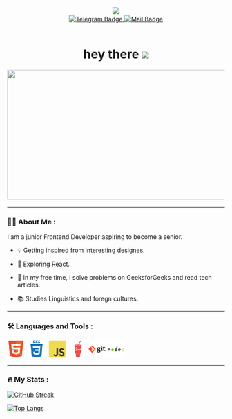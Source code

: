 <div id="header" align="center">
  <img src="https://media.giphy.com/media/f6hnhHkks8bk4jwjh3/giphy.gif" width="130"/>
  <div id="badges">
    <a href="https://t.me/anlimonova">
      <img src="https://img.shields.io/badge/Telegram-2CA5E0?style=for-the-badge&logo=telegram&logoColor=white" alt="Telegram Badge"/>
    </a>
    <a href="mailto:annalimonovaa@yandex.ru">
      <img src="https://img.shields.io/badge/mail-8a307f?style=for-the-badge&logo=mail&logoColor=white" alt="Mail Badge"/>
    </a>
  </div>
  <img src="https://komarev.com/ghpvc/?username=anlimonova&style=flat-square&color=5171d1" alt=""/>
  <h1>
  hey there
  <img src="https://media.giphy.com/media/hvRJCLFzcasrR4ia7z/giphy.gif" width="30px"/>
  </h1>
</div>
<main>

<div align="center">
  <img src="https://media.giphy.com/media/L8K62iTDkzGX6/giphy.gif" width="600" height="300"/>
</div>
<div id="about">
  
  ---
  ### :woman_technologist: About Me :
I am a junior Frontend Developer aspiring to become a senior.
- :bulb: Getting inspired from interesting designes.

- :seedling: Exploring React.

- :bicyclist: In my free time, I solve problems on GeeksforGeeks and read tech articles.
  
- :books: Studies Linguistics and foregn cultures.
  
</div>
<div id="tools">
  
---
### :hammer_and_wrench: Languages and Tools :
  
<div>
<img src="https://github.com/devicons/devicon/blob/master/icons/html5/html5-original.svg" title="HTML5" alt="HTML" width="40" height="40"/>&nbsp;
<img src="https://github.com/devicons/devicon/blob/master/icons/css3/css3-plain-wordmark.svg"  title="CSS3" alt="CSS" width="40" height="40"/>&nbsp;
<img src="https://github.com/devicons/devicon/blob/master/icons/javascript/javascript-original.svg" title="JavaScript" alt="JavaScript" width="40" height="40"/>&nbsp;
<!--  <img src="https://github.com/devicons/devicon/blob/master/icons/react/react-original-wordmark.svg" title="React" alt="React" width="40" height="40"/>&nbsp; -->
<img src="https://github.com/devicons/devicon/blob/master/icons/gulp/gulp-plain.svg" title="Gulp" **alt="Gulp" width="40" height="40"/>
<img src="https://github.com/devicons/devicon/blob/master/icons/git/git-original-wordmark.svg" title="Git" **alt="Git" width="40" height="40"/>
<img src="https://github.com/devicons/devicon/blob/master/icons/nodejs/nodejs-original-wordmark.svg" title="NodeJS" alt="NodeJS" width="40" height="40"/>&nbsp;
 
</div>
  </div>
  <div id="stats">
    
---
### :fire: My Stats :
    
[![GitHub Streak](http://github-readme-streak-stats.herokuapp.com?user=anlimonova&theme=dark&background=000000)](https://git.io/streak-stats)
    
[![Top Langs](https://github-readme-stats.vercel.app/api/top-langs/?username=anlimonova&layout=compact&theme=vision-friendly-dark)](https://github.com/anuraghazra/github-readme-stats)
    
  </div>
  
</main>
